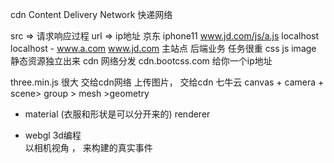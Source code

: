 cdn Content Delivery Network
快递网络

src  => 请求响应过程 
url => ip地址
京东 iphone11 
www.jd.com/js/a.js  localhost
localhost - www.a.com
www.jd.com 主站点 后端业务  任务很重
 css js image
 静态资源独立出来  cdn 网络分发
 cdn.bootcss.com 给你一个ip地址

 three.min.js 很大  交给cdn网络 
 上传图片， 交给cdn 七牛云 
 canvas + camera + scene> group > mesh >geometry
 + material (衣服和形状是可以分开来的)
 renderer 
 - webgl 3d编程  
 以相机视角 ， 来构建的真实事件 